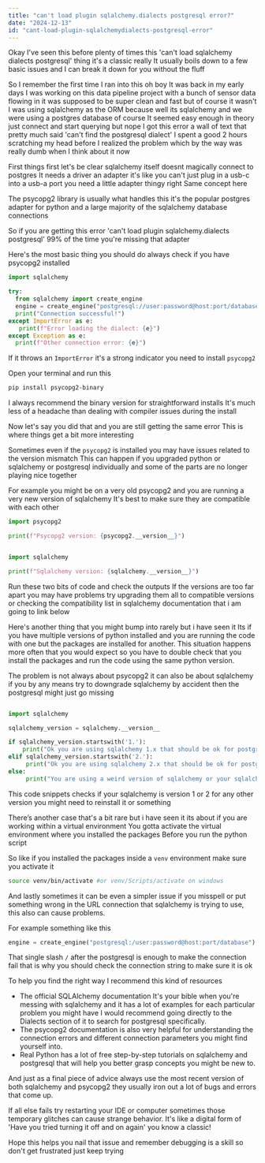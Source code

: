 ```yaml
---
title: "can't load plugin sqlalchemy.dialects postgresql error?"
date: "2024-12-13"
id: "cant-load-plugin-sqlalchemydialects-postgresql-error"
---
```


Okay I've seen this before plenty of times this 'can't load sqlalchemy dialects postgresql' thing it's a classic really It usually boils down to a few basic issues and I can break it down for you without the fluff

So I remember the first time I ran into this oh boy It was back in my early days I was working on this data pipeline project with a bunch of sensor data flowing in it was supposed to be super clean and fast but of course it wasn't I was using sqlalchemy as the ORM because well its sqlalchemy and we were using a postgres database of course It seemed easy enough in theory just connect and start querying but nope I got this error a wall of text that pretty much said 'can't find the postgresql dialect' I spent a good 2 hours scratching my head before I realized the problem which by the way was really dumb when I think about it now

First things first let's be clear sqlalchemy itself doesnt magically connect to postgres It needs a driver an adapter it's like you can't just plug in a usb-c into a usb-a port you need a little adapter thingy right Same concept here

The psycopg2 library is usually what handles this it's the popular postgres adapter for python and a large majority of the sqlalchemy database connections

So if you are getting this error 'can't load plugin sqlalchemy.dialects postgresql' 99% of the time you're missing that adapter

Here's the most basic thing you should do always check if you have psycopg2 installed

```python
import sqlalchemy

try:
  from sqlalchemy import create_engine
  engine = create_engine("postgresql://user:password@host:port/database")
  print("Connection successful!")
except ImportError as e:
   print(f"Error loading the dialect: {e}")
except Exception as e:
  print(f"Other connection error: {e}")

```

If it throws an `ImportError` it's a strong indicator you need to install `psycopg2`

Open your terminal and run this

```bash
pip install psycopg2-binary
```

I always recommend the binary version for straightforward installs It's much less of a headache than dealing with compiler issues during the install

Now let's say you did that and you are still getting the same error This is where things get a bit more interesting

Sometimes even if the `psycopg2` is installed you may have issues related to the version mismatch This can happen if you upgraded python or sqlalchemy or postgresql individually and some of the parts are no longer playing nice together

For example you might be on a very old psycopg2 and you are running a very new version of sqlalchemy It's best to make sure they are compatible with each other

```python
import psycopg2

print(f"Psycopg2 version: {psycopg2.__version__}")


import sqlalchemy

print(f"Sqlalchemy version: {sqlalchemy.__version__}")

```

Run these two bits of code and check the outputs If the versions are too far apart you may have problems try upgrading them all to compatible versions or checking the compatibility list in sqlalchemy documentation that i am going to link below

Here's another thing that you might bump into rarely but i have seen it Its if you have multiple versions of python installed and you are running the code with one but the packages are installed for another. This situation happens more often that you would expect so you have to double check that you install the packages and run the code using the same python version.

The problem is not always about psycopg2 it can also be about sqlalchemy if you by any means try to downgrade sqlalchemy by accident then the postgresql might just go missing

```python

import sqlalchemy

sqlalchemy_version = sqlalchemy.__version__

if sqlalchemy_version.startswith('1.'):
    print("Ok you are using sqlalchemy 1.x that should be ok for postgresql")
elif sqlalchemy_version.startswith('2.'):
     print("Ok you are using sqlalchemy 2.x that should be ok for postgresql")
else:
     print("You are using a weird version of sqlalchemy or your sqlalchemy is broken check that")
```

This code snippets checks if your sqlalchemy is version 1 or 2 for any other version you might need to reinstall it or something

There’s another case that's a bit rare but i have seen it its about if you are working within a virtual environment You gotta activate the virtual environment where you installed the packages Before you run the python script

So like if you installed the packages inside a `venv` environment make sure you activate it

```bash
source venv/bin/activate #or venv/Scripts/activate on windows
```

And lastly sometimes it can be even a simpler issue if you misspell or put something wrong in the URL connection that sqlalchemy is trying to use, this also can cause problems.

For example something like this

```python
engine = create_engine("postgresql:/user:password@host:port/database")
```

That single slash `/` after the postgresql is enough to make the connection fail that is why you should check the connection string to make sure it is ok

To help you find the right way I recommend this kind of resources

*   The official SQLAlchemy documentation It's your bible when you're messing with sqlalchemy and it has a lot of examples for each particular problem you might have I would recommend going directly to the Dialects section of it to search for postgresql specifically.
*   The psycopg2 documentation is also very helpful for understanding the connection errors and different connection parameters you might find yourself into.
*   Real Python has a lot of free step-by-step tutorials on sqlalchemy and postgresql that will help you better grasp concepts you might be new to.

And just as a final piece of advice always use the most recent version of both sqlalchemy and psycopg2 they usually iron out a lot of bugs and errors that come up.

If all else fails try restarting your IDE or computer sometimes those temporary glitches can cause strange behavior. It's like a digital form of 'Have you tried turning it off and on again' you know a classic!

Hope this helps you nail that issue and remember debugging is a skill so don't get frustrated just keep trying
